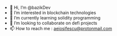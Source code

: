 - 👋 Hi, I’m @bazikDev
- 👀 I’m interested in blockchain technologies
- 🌱 I’m currently learning solidity programming
- 💞️ I’m looking to collaborate on defi projects
- 📫 How to reach me : aeiosifescu@protonmail.com

<!---
bazikDev/bazikDev is a ✨ special ✨ repository because its `README.md` (this file) appears on your GitHub profile.
You can click the Preview link to take a look at your changes.
--->
